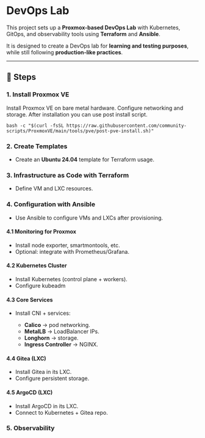 # DevOps Lab

This project sets up a **Proxmox-based DevOps Lab** with Kubernetes, GitOps, and observability tools using **Terraform** and **Ansible**.

It is designed to create a DevOps lab for **learning and testing purposes**, while still following **production-like practices**.

---

## 📌 Steps

### 1. Install Proxmox VE

Install Proxmox VE on bare metal hardware. Configure networking and storage. After installation you can use post install script.

```
bash -c "$(curl -fsSL https://raw.githubusercontent.com/community-scripts/ProxmoxVE/main/tools/pve/post-pve-install.sh)"
```



### 2. Create Templates

* Create an **Ubuntu 24.04** template for Terraform usage.

### 3. Infrastructure as Code with Terraform

* Define VM and LXC resources.


### 4. Configuration with Ansible

* Use Ansible to configure VMs and LXCs after provisioning.

#### 4.1 Monitoring for Proxmox

* Install node exporter, smartmontools, etc.
* Optional: integrate with Prometheus/Grafana.

#### 4.2 Kubernetes Cluster

* Install Kubernetes (control plane + workers).
* Configure kubeadm

#### 4.3 Core Services

* Install CNI + services:

  * **Calico** → pod networking.
  * **MetalLB** → LoadBalancer IPs.
  * **Longhorn** → storage.
  * **Ingress Controller** → NGINX.

#### 4.4 Gitea (LXC)

* Install Gitea in its LXC.
* Configure persistent storage.

#### 4.5 ArgoCD (LXC)

* Install ArgoCD in its LXC.
* Connect to Kubernetes + Gitea repo.

### 5. Observability

